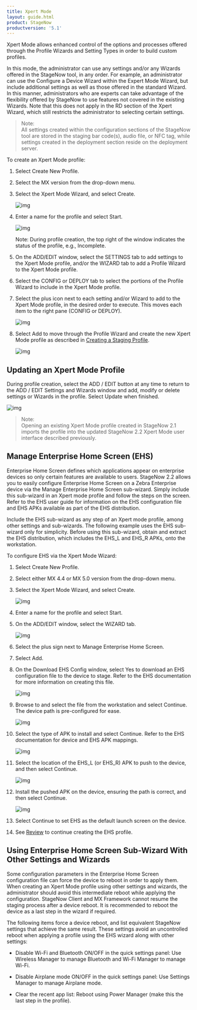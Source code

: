 ```yaml
---
title: Xpert Mode
layout: guide.html
product: StageNow
productversion: '5.1'
---
```

Xpert Mode allows enhanced control of the options and processes offered through the Profile Wizards and Setting Types in order to build custom profiles.

In this mode, the administrator can use any settings and/or any Wizards offered in the StageNow tool, in any order.  For example, an administrator can use the Configure a Device Wizard within the Expert Mode Wizard, but include additional settings as well as those offered in the standard Wizard. In this manner, administrators who are experts can take advantage of the flexibility offered by StageNow to use features not covered in the existing Wizards. Note that this does not apply in the RD section of the Xpert Wizard, which still restricts the administrator to selecting certain settings.

>Note:  
>All settings created within the configuration sections of the StageNow tool are stored in the staging bar code(s), audio file, or NFC tag, while settings created in the deployment section reside on the deployment server.

To create an Xpert Mode profile:

1. Select Create New Profile.

2. Select the MX version from the drop-down menu.

3. Select the Xpert Mode Wizard, and select Create.

    ![img](../../images/profiles/xpertmode_name.jpg)

4. Enter a name for the profile and select Start.

    ![img](../../images/profiles/xpertmode_settings.jpg)

    Note: During profile creation, the top right of the window indicates the status of the profile, e.g., Incomplete.

5. On the ADD/EDIT window, select the SETTINGS tab to add settings to the Xpert Mode profile, and/or the WIZARD tab to add a Profile Wizard to the Xpert Mode profile.

6. Select the CONFIG or DEPLOY tab to select the portions of the Profile Wizard to include in the Xpert Mode profile.

7. Select the plus icon next to each setting and/or Wizard to add to the Xpert Mode profile, in the desired order to execute. This moves each item to the right pane (CONFIG or DEPLOY).

   ![img](../../images/profiles/XpertMode_AddSettings.jpg)

8. Select Add to move through the Profile Wizard and create the new Xpert Mode profile as described in [Creating a Staging Profile](../../stagingprofiles?Creating%20a%20Staging%20Profile).

   ![img](../../images/profiles/XpertMode_AddSettings_Settings1.jpg)
   

## Updating an Xpert Mode Profile

During profile creation, select the ADD / EDIT button at any time to return to the ADD / EDIT Settings and Wizards window and add, modify or delete settings or Wizards in the profile. Select Update when finished. 

![img](../../images/profiles/XpertMode_Update.jpg)

>Note:  
>Opening an existing Xpert Mode profile created in StageNow 2.1 imports the profile into the updated StageNow 2.2 Xpert Mode user interface described previously.


## Manage Enterprise Home Screen (EHS)
Enterprise Home Screen defines which applications appear on enterprise devices so only certain features are available to users. StageNow 2.2 allows you to easily configure Enterprise Home Screen on a Zebra Enterprise device via the Manage Enterprise Home Screen sub-wizard. Simply include this sub-wizard in an Xpert mode profile and follow the steps on the screen. Refer to the EHS user guide for information on the EHS configuration file and EHS APKs available as part of the EHS distribution. 

Include the EHS sub-wizard as any step of an Xpert mode profile, among other settings and sub-wizards. The following example uses the EHS sub-wizard only for simplicity. Before using this sub-wizard, obtain and extract the EHS distribution, which includes the EHS_L and EHS_R APKs, onto the workstation.

To configure EHS via the Xpert Mode Wizard:

1. Select Create New Profile.

2. Select either MX 4.4 or MX 5.0 version from the drop-down menu.

3. Select the Xpert Mode Wizard, and select Create.

    ![img](../../images/profiles/xpertmode_EHS.jpg)

4. Enter a name for the profile and select Start.

5. On the ADD/EDIT window, select the WIZARD tab.

    ![img](../../images/profiles/xpertmode_settings_EHS.jpg)

6. Select the plus sign next to Manage Enterprise Home Screen.

7. Select Add.

8. On the Download EHS Config window, select Yes to download an EHS configuration file to the device to stage. Refer to the EHS documentation for more information on creating this file.

    ![img](../../images/profiles/xpertmode_settings_EHS_Download.jpg)

9. Browse to and select the file from the workstation and select Continue. The device path is pre-configured for ease. 

    ![img](../../images/profiles/xpertmode_settings_EHS_apk.jpg)

10. Select the type of APK to install and select Continue. Refer to the EHS documentation for device and EHS APK mappings. 

    ![img](../../images/profiles/xpertmode_settings_EHS_configsetting.jpg)

11. Select the location of the EHS_L (or EHS_R) APK to push to the device, and then select Continue.

    ![img](../../images/profiles/xpertmode_settings_EHS_installAPK.jpg)

12. Install the pushed APK on the device, ensuring the path is correct, and then select Continue.

    ![img](../../images/profiles/xpertmode_settings_EHS_set.jpg)

13. Select Continue to set EHS as the default launch screen on the device.

14. See [Review](../../stagingprofiles?Review) to continue creating the EHS profile.

## Using Enterprise Home Screen Sub-Wizard With Other Settings and Wizards

Some configuration parameters in the Enterprise Home Screen configuration file can force the device to reboot in order to apply them. When creating an Xpert Mode profile using other settings and wizards, the administrator should avoid this intermediate reboot while applying the configuration. StageNow Client and MX Framework cannot resume the staging process after a device reboot. It is recommended to reboot the device as a last step in the wizard if required.

The following items force a device reboot, and list equivalent StageNow settings that achieve the same result. These settings avoid an uncontrolled reboot when applying a profile using the EHS wizard along with other settings:

* Disable Wi-Fi and Bluetooth ON/OFF in the quick settings panel:  Use Wireless Manager to manage Bluetooth and Wi-Fi Manager to manage Wi-Fi.

* Disable Airplane mode ON/OFF in the quick settings panel:  Use Settings Manager to manage Airplane mode.

* Clear the recent app list:  Reboot using Power Manager (make this the last step in the profile).










